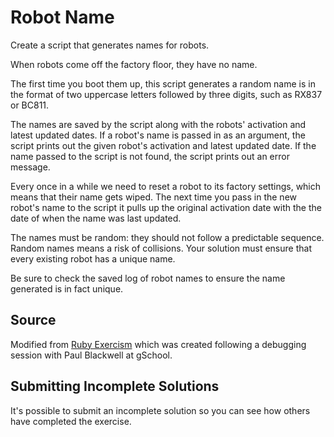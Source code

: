 # Robot Name

Create a script that generates names for robots.

When robots come off the factory floor, they have no name.

The first time you boot them up, this script generates a random name is
in the format of two uppercase letters followed by three digits, such as RX837
or BC811.

The names are saved by the script along with the robots' activation and latest
updated dates. If a robot's name is passed in as an argument, the script prints
out the given robot's activation and latest updated date. If the name passed to
the script is not found, the script prints out an error message.

Every once in a while we need to reset a robot to its factory settings,
which means that their name gets wiped. The next time you pass in the new robot's
name to the script it pulls up the original activation date with the the date
of when the name was last updated.

The names must be random: they should not follow a predictable sequence.
Random names means a risk of collisions. Your solution must ensure that
every existing robot has a unique name.

Be sure to check the saved log of robot names to ensure the name generated is in
fact unique.

## Source

Modified from [Ruby Exercism](https://exercism.io/exercises/ruby/robot-name/readme)
which was created following a debugging session with Paul Blackwell at gSchool.

## Submitting Incomplete Solutions

It's possible to submit an incomplete solution so you can see how others have
completed the exercise.
